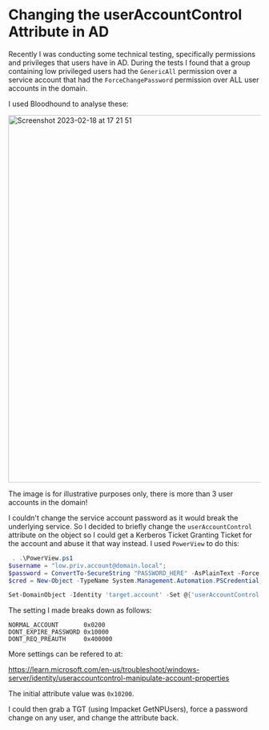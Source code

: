 # Changing the userAccountControl Attribute in AD

Recently I was conducting some technical testing, specifically permissions and privileges that users have in AD. During the tests I found that a group containing low privileged users had the `GenericAll` permission over a service account that had the `ForceChangePassword` permission over ALL user accounts in the domain.

I used Bloodhound to analyse these:

<img width="732" alt="Screenshot 2023-02-18 at 17 21 51" src="https://user-images.githubusercontent.com/42491100/219879488-f09b9da4-a189-475a-92e0-f16dd4ec51e3.png">

The image is for illustrative purposes only, there is more than 3 user accounts in the domain!

I couldn't change the service account password as it would break the underlying service. So I decided to briefly change the `userAccountControl` attribute on the object so I could get a Kerberos Ticket Granting Ticket for the account and abuse it that way instead. I used `PowerView` to do this:

```powershell
 . .\PowerView.ps1
$username = "low.priv.account@domain.local";
$password = ConvertTo-SecureString "PASSWORD_HERE" -AsPlainText -Force;
$cred = New-Object -TypeName System.Management.Automation.PSCredential -ArgumentList $username, $password;

Set-DomainObject -Identity 'target.account' -Set @{'userAccountControl'=0x410200} -Credential $cred -Domain "domain.local" -Server '172.16.1.5'; 
```

The setting I made breaks down as follows:

```
NORMAL_ACCOUNT       0x0200
DONT_EXPIRE_PASSWORD 0x10000
DONT_REQ_PREAUTH     0x400000
```

More settings can be refered to at:

https://learn.microsoft.com/en-us/troubleshoot/windows-server/identity/useraccountcontrol-manipulate-account-properties

The initial attribute value was `0x10200`.

I could then grab a TGT (using Impacket GetNPUsers), force a password change on any user, and change the attribute back.
